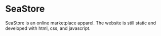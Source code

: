 # SeaStore
SeaStore is an online marketplace apparel. The website is still static and developed with html, css, and javascript.
